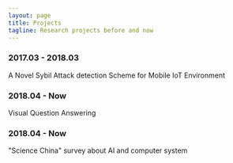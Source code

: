 ```yaml
---
layout: page
title: Projects
tagline: Research projects before and now
---
```


### 2017.03 - 2018.03

A Novel Sybil Attack detection Scheme for Mobile IoT Environment

### 2018.04 - Now

Visual Question Answering

### 2018.04 - Now

"Science China" survey about AI and computer system